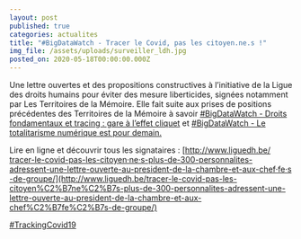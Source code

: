```yaml
---
layout: post
published: true
categories: actualites
title: "#BigDataWatch - Tracer le Covid, pas les citoyen.ne.s !"
img_file: /assets/uploads/surveiller_ldh.jpg
posted_on: 2020-05-18T00:00:00.000Z
---
```

Une lettre ouvertes et des propositions constructives à l’initiative de la Ligue des droits humains pour éviter des mesure liberticides, signées notamment par Les Territoires de la Mémoire. Elle fait suite aux prises de positions précédentes des Territoires de la Mémoire à savoir [\#BigDataWatch - Droits fondamentaux et tracing : gare à l’effet cliquet](https://www.territoires-memoire.be/actualites/2020/04/bigdatawatch-droits-fondamentaux-et-tracing-gare-a-l-effet-cliquet/) et [\#BigDataWatch - Le totalitarisme numérique est pour demain.](https://www.territoires-memoire.be/actualites/2020/05/bigdatawatch-le-totalitarisme-numerique-est-pour-demain/)

Lire en ligne et découvrir tous les signataires : [http://www.liguedh.be/​tracer-le-covid-pas-les-cit​oyen·ne·s-plus-de-300-personna​lites-adressent-une-lettre​-ouverte-au-president-de-l​a-chambre-et-aux-chef·fe·s​-de-groupe/](http://www.liguedh.be/tracer-le-covid-pas-les-citoyen%C2%B7ne%C2%B7s-plus-de-300-personnalites-adressent-une-lettre-ouverte-au-president-de-la-chambre-et-aux-chef%C2%B7fe%C2%B7s-de-groupe/)

[\#TrackingCovid19](https://www.facebook.com/hashtag/trackingcovid19?source=feed_text&epa=HASHTAG&__xts__%5B0%5D=68.ARD6x8SXxoxYi3cZ58AtKuW_ZWdqfnWUBNGSlthsg_FeqM0ZfBBwTQ6UKAwKAk60uSEKKz17OyXrzOeG56YGI7-fHtASALMcipB0cS6l-5WYJHSUOk91QRGUFwMAuoJ1oQ40o6LtuqUHXIIyhq4fBL21UzoKHIGE-9sPd5rjfMIRkq_bWmlCbuHhld7st44BdYmtpUTRWlsNksNITRgrIzPoL83qfFgxOYnHiG6Me0eqxzFo_P6qHxO-6crJXcIb2ToFZh-HtLBz3QUPb0o6ZYTXqCOizNiNd5J--xuDXiAILgk8jJGrnPI92tn6oQQFBvYJnU2VmcubZpYd_eG5TttBnoaYVuAqy-T4tnWiENFv86-kewlg2nAVRvTBrYc9Klb8cIPLYQzzGWWg9HrZhsoCIHoqkVGiyffMZjQdI5pjvUeJ00MXu2Fekx1u-kHbv4W6jY5b4AHtZY1_rUTn5SPu3tSA8_XbcYt0VgEC_epaGaf9RdfV4_fy&__tn__=%2ANK-R)